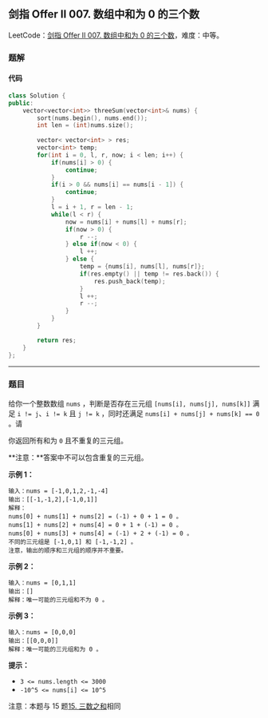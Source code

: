 ## 剑指 Offer II 007. 数组中和为 0 的三个数

LeetCode：[剑指 Offer II 007. 数组中和为 0 的三个数](https://leetcode.cn/problems/1fGaJU/)，难度：中等。

### 题解

#### 代码

```c++
class Solution {
public:
    vector<vector<int>> threeSum(vector<int>& nums) {
        sort(nums.begin(), nums.end());
        int len = (int)nums.size();
        
        vector< vector<int> > res;
        vector<int> temp;
        for(int i = 0, l, r, now; i < len; i++) {
            if(nums[i] > 0) {
                continue;
            }
            if(i > 0 && nums[i] == nums[i - 1]) {
                continue;
            }
            l = i + 1, r = len - 1;
            while(l < r) {
                now = nums[i] + nums[l] + nums[r];
                if(now > 0) {
                    r --;
                } else if(now < 0) {
                    l ++;
                } else {
                    temp = {nums[i], nums[l], nums[r]};
                    if(res.empty() || temp != res.back()) {
                        res.push_back(temp);
                    }
                    l ++;
                    r --;
                }
            }
        }

        return res;
    }
};
```



---



### 题目

给你一个整数数组 `nums` ，判断是否存在三元组 `[nums[i], nums[j], nums[k]]` 满足 `i != j`、`i != k` 且 `j != k` ，同时还满足 `nums[i] + nums[j] + nums[k] == 0` 。请

你返回所有和为 `0` 且不重复的三元组。

**注意：**答案中不可以包含重复的三元组。

 

 

**示例 1：**

```
输入：nums = [-1,0,1,2,-1,-4]
输出：[[-1,-1,2],[-1,0,1]]
解释：
nums[0] + nums[1] + nums[2] = (-1) + 0 + 1 = 0 。
nums[1] + nums[2] + nums[4] = 0 + 1 + (-1) = 0 。
nums[0] + nums[3] + nums[4] = (-1) + 2 + (-1) = 0 。
不同的三元组是 [-1,0,1] 和 [-1,-1,2] 。
注意，输出的顺序和三元组的顺序并不重要。
```

**示例 2：**

```
输入：nums = [0,1,1]
输出：[]
解释：唯一可能的三元组和不为 0 。
```

**示例 3：**

```
输入：nums = [0,0,0]
输出：[[0,0,0]]
解释：唯一可能的三元组和为 0 。
```

 

**提示：**

- `3 <= nums.length <= 3000`
- `-10^5 <= nums[i] <= 10^5`

 

注意：本题与 15 题[15. 三数之和](https://leetcode.cn/problems/3sum/)相同


